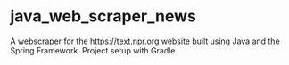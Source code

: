 # java_web_scraper_news
A webscraper for the https://text.npr.org website built using Java and the Spring Framework. Project setup with Gradle.
